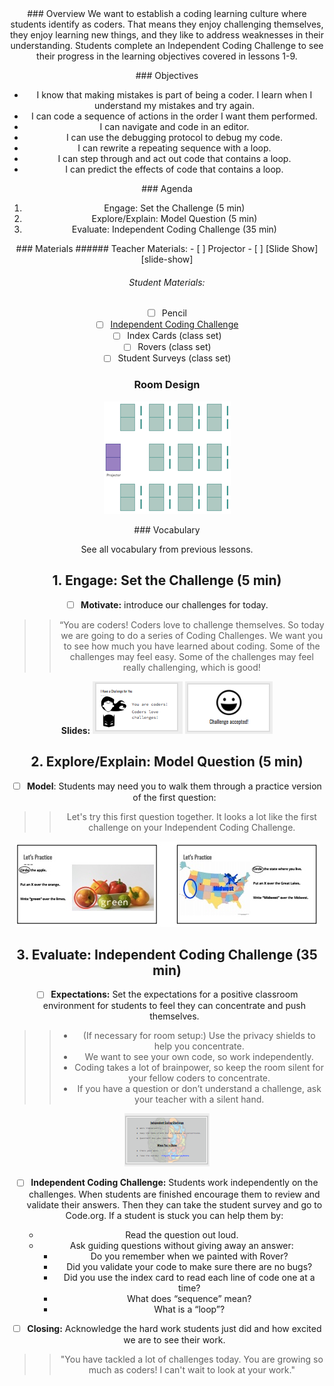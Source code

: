 <header class='header' title='Independent Coding Challenge' subtitle='Lesson 10'/>

<notable>
<iconp src='/icons/activity.png'>### Overview</iconp>
We want to establish a coding learning culture where students identify as coders. That means they enjoy challenging themselves, they enjoy learning new things, and they like to address weaknesses in their understanding. Students complete an Independent Coding Challenge to see their progress in the learning objectives covered in lessons 1-9.

<iconp src='/icons/objectives.png'>### Objectives</iconp>
- I know that making mistakes is part of being a coder. I learn when I understand my mistakes and try again.
- I can code a sequence of actions in the order I want them performed.
- I can navigate and code in an editor.
- I can use the debugging protocol to debug my code.
- I can rewrite a repeating sequence with a loop.
- I can step through and act out code that contains a loop.
- I can predict the effects of code that contains a loop.

<iconp src='/icons/agenda.png'>### Agenda</iconp>
1. Engage: Set the Challenge (5 min)
1. Explore/Explain: Model Question (5 min)
1. Evaluate: Independent Coding Challenge (35 min)

<note>
<iconp src='/icons/materials.png'>### Materials</iconp>
###### Teacher Materials:
- [ ] Projector
- [ ] [Slide Show][slide-show]

###### Student Materials:
- [ ] Pencil
- [ ] [Independent Coding Challenge][icc]
- [ ] Index Cards (class set)
- [ ] Rovers (class set)
- [ ] Student Surveys (class set)
</note>

### Room Design
![room](/images/layout-rows.png)
<note>

<iconp src='/icons/vocab.png'>### Vocabulary</iconp>

See all vocabulary from previous lessons.

</note>

## 1. Engage: Set the Challenge (5 min)

- [ ] **Motivate:** introduce our challenges for today.

> > “You are coders! Coders love to challenge themselves. So today we are going to do a series of Coding Challenges. We want you to see how much you have learned about coding. Some of the challenges may feel easy. Some of the challenges may feel really challenging, which is good!

<note> **Slides:** ![slides-challenge](./images/slides-challenge.png)
![slides-set](./images/slides-set.png)</note>

## 2. Explore/Explain: Model Question (5 min)

- [ ] **Model**: Students may need you to walk them through a practice version of the first question:
> > Let's try this first question together. It looks a lot like the first challenge on your Independent Coding Challenge.

![slides-practice](./images/slides-practice.jpeg)

<pagebreak/>

## 3. Evaluate: Independent Coding Challenge (35 min)

- [ ] **Expectations:** Set the expectations for a positive classroom environment for students to feel they can concentrate and push themselves.

> > - (If necessary for room setup:) Use the privacy shields to help you concentrate.
> > - We want to see your own code, so work independently.
> > - Coding takes a lot of brainpower, so keep the room silent for your fellow coders to concentrate.
> > - If you have a question or don’t understand a challenge, ask your teacher with a silent hand.

<note>![slides-expectations](./images/slides-expectations.png)</note>

- [ ] **Independent Coding Challenge:** Students work independently on the challenges. When students are finished encourage them to review and validate their answers. Then they can take the student survey and go to Code.org. If a student is stuck you can help them by:
    - Read the question out loud.
    - Ask guiding questions without giving away an answer:
        - Do you remember when we painted with Rover?
        - Did you validate your code to make sure there are no bugs?
        - Did you use the index card to read each line of code one at a time?
        - What does “sequence” mean?
        - What is a “loop”?

- [ ] **Closing:** Acknowledge the hard work students just did and how excited we are to see their work.

> > "You have tackled a lot of challenges today. You are growing so much as coders! I can't wait to look at your work."

</notable>

[icc]: https://drive.google.com/open?id=1AAGj8i51Nk8TlI_5u_6t25sw8kAVKqp9LaQyyPCFyec
[slide-show]: https://docs.google.com/presentation/d/1wWEfQnDRTIRlo-bpjPrwkYIFHtrMS0tMUeSxnWW3MKw/edit?usp=sharing
